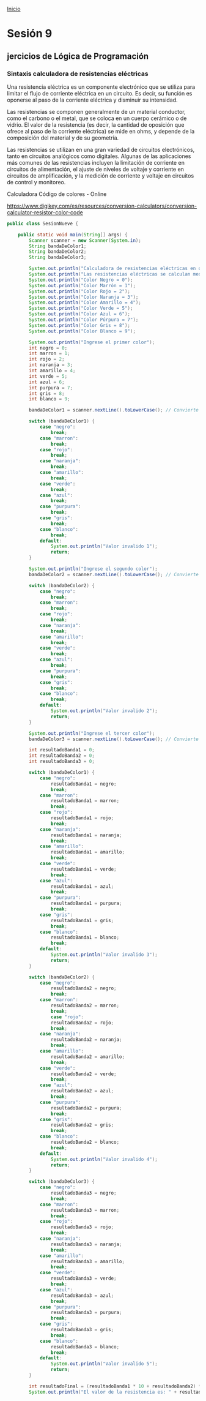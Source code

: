 <!-- No borrar o modificar -->
[Inicio](./index.md)

# Sesión 9 

## jercicios de Lógica de Programación

### Sintaxis calculadora de resistencias eléctricas

Una resistencia eléctrica es un componente electrónico que se utiliza para limitar el flujo de corriente eléctrica en un circuito. Es decir, su función es oponerse al paso de la corriente eléctrica y disminuir su intensidad.

Las resistencias se componen generalmente de un material conductor, como el carbono o el metal, que se coloca en un cuerpo cerámico o de vidrio. El valor de la resistencia (es decir, la cantidad de oposición que ofrece al paso de la corriente eléctrica) se mide en ohms, y depende de la composición del material y de su geometría.

Las resistencias se utilizan en una gran variedad de circuitos electrónicos, tanto en circuitos analógicos como digitales. Algunas de las aplicaciones más comunes de las resistencias incluyen la limitación de corriente en circuitos de alimentación, el ajuste de niveles de voltaje y corriente en circuitos de amplificación, y la medición de corriente y voltaje en circuitos de control y monitoreo.

Calculadora Código de colores - Online

https://www.digikey.com/es/resources/conversion-calculators/conversion-calculator-resistor-color-code


```java
public class SesionNueve {

    public static void main(String[] args) {
        Scanner scanner = new Scanner(System.in);
        String bandaDeColor1;
        String bandaDeColor2;
        String bandaDeColor3;

        System.out.println("Calculadora de resistencias eléctricas en ohmios");
        System.out.println("Las resistencias eléctricas se calculan mediante un código de colores en el que los valores están asociados a colores.");
        System.out.println("Color Negro = 0");
        System.out.println("Color Marrón = 1");
        System.out.println("Color Rojo = 2");
        System.out.println("Color Naranja = 3");
        System.out.println("Color Amarillo = 4");
        System.out.println("Color Verde = 5");
        System.out.println("Color Azul = 6");
        System.out.println("Color Púrpura = 7");
        System.out.println("Color Gris = 8");
        System.out.println("Color Blanco = 9");

        System.out.println("Ingrese el primer color");
        int negro = 0;
        int marron = 1;
        int rojo = 2;
        int naranja = 3;
        int amarillo = 4;
        int verde = 5;
        int azul = 6;
        int purpura = 7;
        int gris = 8;
        int blanco = 9;

        bandaDeColor1 = scanner.nextLine().toLowerCase(); // Convierte la entrada a minúsculas

        switch (bandaDeColor1) {
            case "negro":
                break;
            case "marron":
                break;
            case "rojo":
                break;
            case "naranja":
                break;
            case "amarillo":
                break;
            case "verde":
                break;
            case "azul":
                break;
            case "purpura":
                break;
            case "gris":
                break;
            case "blanco":
                break;
            default:
                System.out.println("Valor invalido 1");
                return;
        }

        System.out.println("Ingrese el segundo color");
        bandaDeColor2 = scanner.nextLine().toLowerCase(); // Convierte la entrada a minúsculas

        switch (bandaDeColor2) {
            case "negro":
                break;
            case "marron":
                break;
            case "rojo":
                break;
            case "naranja":
                break;
            case "amarillo":
                break;
            case "verde":
                break;
            case "azul":
                break;
            case "purpura":
                break;
            case "gris":
                break;
            case "blanco":
                break;
            default:
                System.out.println("Valor invalido 2");
                return;
        }

        System.out.println("Ingrese el tercer color");
        bandaDeColor3 = scanner.nextLine().toLowerCase(); // Convierte la entrada a minúsculas

        int resultadoBanda1 = 0;
        int resultadoBanda2 = 0;
        int resultadoBanda3 = 0;

        switch (bandaDeColor1) {
            case "negro":
                resultadoBanda1 = negro;
                break;
            case "marron":
                resultadoBanda1 = marron;
                break;
            case "rojo":
                resultadoBanda1 = rojo;
                break;
            case "naranja":
                resultadoBanda1 = naranja;
                break;
            case "amarillo":
                resultadoBanda1 = amarillo;
                break;
            case "verde":
                resultadoBanda1 = verde;
                break;
            case "azul":
                resultadoBanda1 = azul;
                break;
            case "purpura":
                resultadoBanda1 = purpura;
                break;
            case "gris":
                resultadoBanda1 = gris;
                break;
            case "blanco":
                resultadoBanda1 = blanco;
                break;
            default:
                System.out.println("Valor invalido 3");
                return;
        }

        switch (bandaDeColor2) {
            case "negro":
                resultadoBanda2 = negro;
                break;
            case "marron":
                resultadoBanda2 = marron;
                break;
                case "rojo":
                resultadoBanda2 = rojo;
                break;
            case "naranja":
                resultadoBanda2 = naranja;
                break;
            case "amarillo":
                resultadoBanda2 = amarillo;
                break;
            case "verde":
                resultadoBanda2 = verde;
                break;
            case "azul":
                resultadoBanda2 = azul;
                break;
            case "purpura":
                resultadoBanda2 = purpura;
                break;
            case "gris":
                resultadoBanda2 = gris;
                break;
            case "blanco":
                resultadoBanda2 = blanco;
                break;
            default:
                System.out.println("Valor invalido 4");
                return;
        }

        switch (bandaDeColor3) {
            case "negro":
                resultadoBanda3 = negro;
                break;
            case "marron":
                resultadoBanda3 = marron;
                break;
            case "rojo":
                resultadoBanda3 = rojo;
                break;
            case "naranja":
                resultadoBanda3 = naranja;
                break;
            case "amarillo":
                resultadoBanda3 = amarillo;
                break;
            case "verde":
                resultadoBanda3 = verde;
                break;
            case "azul":
                resultadoBanda3 = azul;
                break;
            case "purpura":
                resultadoBanda3 = purpura;
                break;
            case "gris":
                resultadoBanda3 = gris;
                break;
            case "blanco":
                resultadoBanda3 = blanco;
                break;
            default:
                System.out.println("Valor invalido 5");
                return;
        }

        int resultadoFinal = (resultadoBanda1 * 10 + resultadoBanda2) * (int) Math.pow(10, resultadoBanda3);
        System.out.println("El valor de la resistencia es: " + resultadoFinal + " ohmios");
```





